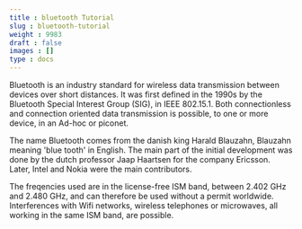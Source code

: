 ```yaml
---
title : bluetooth Tutorial
slug : bluetooth-tutorial
weight : 9983
draft : false
images : []
type : docs
---
```


Bluetooth is an industry standard for wireless data transmission between devices over short distances. It was first defined in the 1990s by the Bluetooth Special Interest Group (SIG), in IEEE 802.15.1. Both connectionless and connection oriented data transmission is possible, to one or more device, in an Ad-hoc or piconet.

The name Bluetooth comes from the danish king Harald Blauzahn, Blauzahn meaning 'blue tooth' in English. The main part of the initial development was done by the dutch professor Jaap Haartsen for the company Ericsson. Later, Intel and Nokia were the main contributors.

The freqencies used are in the license-free ISM band, between 2.402 GHz and 2.480 GHz, and can therefore be used without a permit worldwide. Interferences with Wifi networks, wireless telephones or microwaves, all working in the same ISM band, are possible.

